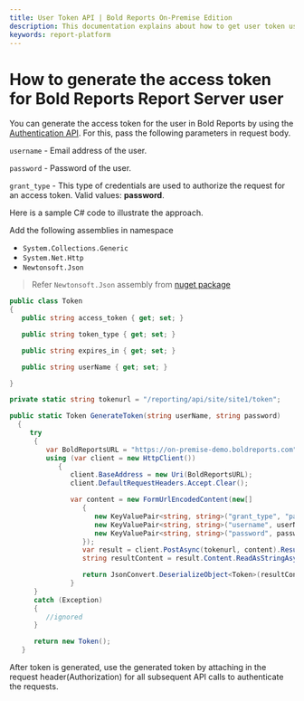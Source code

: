 ```yaml
---
title: User Token API | Bold Reports On-Premise Edition
description: This documentation explains about how to get user token using the API in the Bold Reports On-Premise Edition.
keywords: report-platform
---
```


# How to generate the access token for Bold Reports Report Server user

You can generate the access token for the user in Bold Reports by using the [Authentication API](https://help.boldreports.com/on-premise/rest-api-reference/v1.0/#tag/Authentication). For this, pass the following parameters in request body.

   `username` - Email address of the user.

   `password` - Password of the user.

   `grant_type` - This type of credentials are used to authorize the request for an access token. Valid values: **password**.

Here is a sample C# code to illustrate the approach.

Add the following assemblies in namespace

* `System.Collections.Generic`
* `System.Net.Http`
* `Newtonsoft.Json`
> Refer `Newtonsoft.Json` assembly from [nuget package](https://www.nuget.org/packages/Newtonsoft.Json/)

```csharp
public class Token
{
   public string access_token { get; set; }

   public string token_type { get; set; }

   public string expires_in { get; set; }

   public string userName { get; set; }

}

private static string tokenurl = "/reporting/api/site/site1/token";

public static Token GenerateToken(string userName, string password)
  {
     try
      {
         var BoldReportsURL = "https://on-premise-demo.boldreports.com";
         using (var client = new HttpClient())
            {
               client.BaseAddress = new Uri(BoldReportsURL);
               client.DefaultRequestHeaders.Accept.Clear();

               var content = new FormUrlEncodedContent(new[]
                  {
                     new KeyValuePair<string, string>("grant_type", "password"),
                     new KeyValuePair<string, string>("username", userName),
                     new KeyValuePair<string, string>("password", password)
                  });
                  var result = client.PostAsync(tokenurl, content).Result;
                  string resultContent = result.Content.ReadAsStringAsync().Result;

                  return JsonConvert.DeserializeObject<Token>(resultContent);
               }
      }
      catch (Exception)
      {
         //ignored
      }

      return new Token();
   }
````

After token is generated, use the generated token by attaching in the request header(Authorization) for all subsequent API calls to authenticate the requests.
